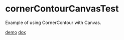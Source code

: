 # cornerContourCanvasTest

Example of using CornerContour with Canvas.

[demo](https://nanjizal.github.io/cornerContourCanvasTest/index.html)
[dox](https://nanjizal.github.io/cornerContourCanvasTest/pages/)
